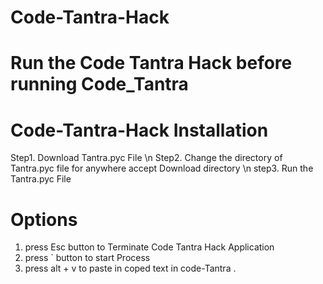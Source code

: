# Code-Tantra-Hack

# Run the Code Tantra Hack before running Code_Tantra

# Code-Tantra-Hack Installation
Step1. Download Tantra.pyc File \n
Step2. Change the directory of Tantra.pyc file for anywhere accept Download directory \n
step3. Run the Tantra.pyc File

# Options
  1. press Esc button to Terminate Code Tantra Hack Application
  2. press `  button to start Process 
  3. press alt + v to paste in coped text in code-Tantra .
